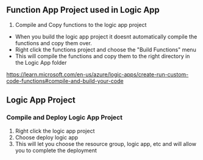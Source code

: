 
## Function App Project used in Logic App

1) Compile and Copy functions to the logic app project

- When you build the logic app project it doesnt automatically compile the functions and copy them over.
- Right click the functions project and choose the "Build Functions" menu
- This will compile the functions and copy them to the right directory in the Logic App folder

https://learn.microsoft.com/en-us/azure/logic-apps/create-run-custom-code-functions#compile-and-build-your-code

## Logic App Project

### Compile and Deploy Logic App Project

1) Right click the logic app project
2) Choose deploy logic app
3) This will let you choose the resource group, logic app, etc and will allow you to complete the deployment




